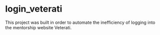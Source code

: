# login_veterati
This project was built in order to automate the inefficiency of logging into the mentorship website Veterati. 
